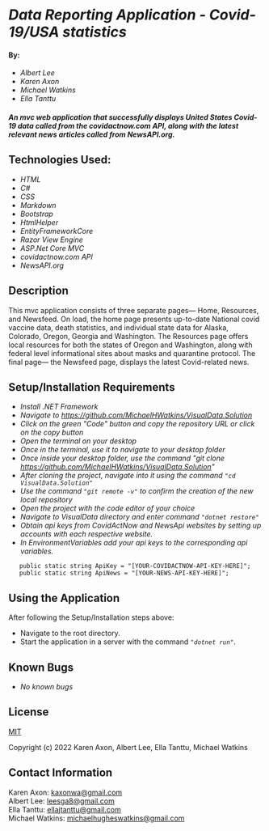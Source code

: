 # _Data Reporting Application - Covid-19/USA statistics_

#### By:
* _Albert Lee_
* _Karen Axon_
* _Michael Watkins_
* _Ella Tanttu_

#### _An mvc web application that successfully displays United States Covid-19 data called from the covidactnow.com API, along with the latest relevant news articles called from NewsAPI.org._

## Technologies Used:
* _HTML_
* _C#_
* _CSS_
* _Markdown_
* _Bootstrap_
* _HtmlHelper_
* _EntityFrameworkCore_
* _Razor View Engine_
* _ASP.Net Core MVC_
* _covidactnow.com API_
* _NewsAPI.org_

## Description

This mvc application consists of three separate pages— Home, Resources, and Newsfeed. On load, the home page presents up-to-date National covid vaccine data, death statistics, and individual state data for Alaska, Colorado, Oregon, Georgia and Washington. The Resources page offers local resources for both the states of Oregon and Washington, along with federal level informational sites about masks and quarantine protocol. The final page— the Newsfeed page, displays the latest Covid-related news.

## Setup/Installation Requirements

* _Install .NET Framework_
* _Navigate to https://github.com/MichaelHWatkins/VisualData.Solution_
* _Click on the green "Code" button and copy the repository URL or click on the copy button_
* _Open the terminal on your desktop_
* _Once in the terminal, use it to navigate to your desktop folder_
* _Once inside your desktop folder, use the command "git clone https://github.com/MichaelHWatkins/VisualData.Solution"_
* _After cloning the project, navigate into it using the command `"cd VisualData.Solution"`_
* _Use the command `"git remote -v"` to confirm the creation of the new local repository_
* _Open the project with the code editor of your choice_
* _Navigate to VisualData directory and enter command `"dotnet restore"`_
* _Obtain api keys from CovidActNow and NewsApi websites by setting up accounts with each respective website._
* _In EnvironmentVariables add your api keys to the corresponding api variables._
```
   public static string ApiKey = "[YOUR-COVIDACTNOW-API-KEY-HERE]";
   public static string ApiNews = "[YOUR-NEWS-API-KEY-HERE]";
```

## Using the Application
After following the Setup/Installation steps above:
 * Navigate to the root directory.
 * Start the application in a server with the command _`"dotnet run"`_.

## Known Bugs

* _No known bugs_

## License

[MIT](https://opensource.org/licenses/MIT)

Copyright (c) 2022 Karen Axon, Albert Lee, Ella Tanttu, Michael Watkins

## Contact Information

Karen Axon: <kaxonwa@gmail.com>\
Albert Lee: <leesga8@gmail.com>\
Ella Tanttu: <ellajtanttu@gmail.com>\
Michael Watkins: <michaelhugheswatkins@gmail.com>

